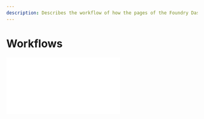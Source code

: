 ```yaml
---
description: Describes the workflow of how the pages of the Foundry Dashboard gets loaded
---
```


# Workflows



![](../.gitbook/assets/foundry-dashboard-workflow.pdf)

